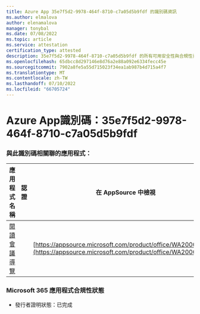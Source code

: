 ```yaml
---
title: Azure App 35e7f5d2-9978-464f-8710-c7a05d5b9fdf 的識別碼資訊
ms.author: elmalova
author: elenamalova
manager: tonybal
ms.date: 07/08/2022
ms.topic: article
ms.service: attestation
certification_type: attested
description: 35e7f5d2-9978-464f-8710-c7a05d5b9fdf 的所有可用安全性與合規性資訊。
ms.openlocfilehash: 65dbcc8d297146e8d76a2e88a092e6334fecc45e
ms.sourcegitcommit: 7902a8fe5a55d715023f34ea1ab987b4d715a4f7
ms.translationtype: MT
ms.contentlocale: zh-TW
ms.lasthandoff: 07/10/2022
ms.locfileid: "66705724"
---
```

# <a name="azure-app-id-35e7f5d2-9978-464f-8710-c7a05d5b9fdf"></a>Azure App識別碼：35e7f5d2-9978-464f-8710-c7a05d5b9fdf


### <a name="apps-associated-with-this-id"></a>與此識別碼相關聯的應用程式：
| **應用程式名稱** | **認證** | **在 AppSource 中檢視** |
|--------------|---------------|-----------------------|
| [閱讀會議導覽](../forward/WA200003896.md) |  | [https://appsource.microsoft.com/product/office/WA200003896](https://appsource.microsoft.com/product/office/WA200003896) |

### <a name="microsoft-365-app-compliance-status"></a>Microsoft 365 應用程式合規性狀態
- 發行者證明狀態：已完成

